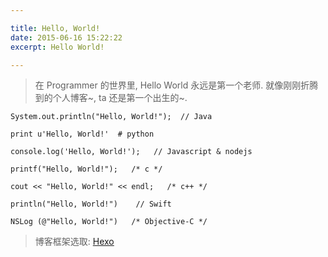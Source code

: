 ```yaml
---

title: Hello, World!
date: 2015-06-16 15:22:22
excerpt: Hello World!

---
```


> 在 Programmer 的世界里, Hello World 永远是第一个老师. 就像刚刚折腾到的个人博客~, ta 还是第一个出生的~. 


```
System.out.println("Hello, World!");  // Java

print u'Hello, World!'  # python

console.log('Hello, World!');   // Javascript & nodejs

printf("Hello, World!");   /* c */

cout << "Hello, World!" << endl;   /* c++ */

println("Hello, World!")	// Swift

NSLog (@"Hello, World!")   /* Objective-C */
```

> 博客框架选取: [Hexo](http://hexo.io/)




